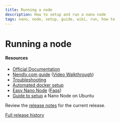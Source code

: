 ```yaml
---
title: Running a node
description: How to setup and run a nano node
tags: nano, node, setup, guide, wiki, run, how to
---
```


# Running a node

#### Resources

- <a href="https://docs.nano.org/running-a-node/overview/" target="_blank">Official Documentation</a>
- <a href="https://nendly.com/projects/lets-make-a-rep/" target="_blank">Nendly.com guide</a> (<a href="https://www.youtube.com/watch?v=VlIjQoPq7Lk" target="_blank">Video Walkthrough</a>)
- <a href="https://nanoo.tools/troubleshooting" target="_blank">Troubleshooting</a>
- <a href="https://github.com/lephleg/nano-node-docker" target="_blank">Automated docker setup</a>
- <a href="https://nanotools.github.io/easy-nano-node/digitalocean.html" target="_blank">Easy Nano Node</a> (<a href="https://nanotools.github.io/easy-nano-node/faq.html" target="_blank">Faqs</a>)
- <a href="https://nanotools.github.io/easy-nano-node/manual/ubuntu.html" target="_blank">Guide to setup</a> a Nano Node on Ubuntu

Review the <a href="https://docs.nano.org/releases/current-release-notes/" target="_blank">release notes</a> for the current release.

<a href="https://docs.nano.org/releases/node-releases/" target="_blank">Full release history</a>
